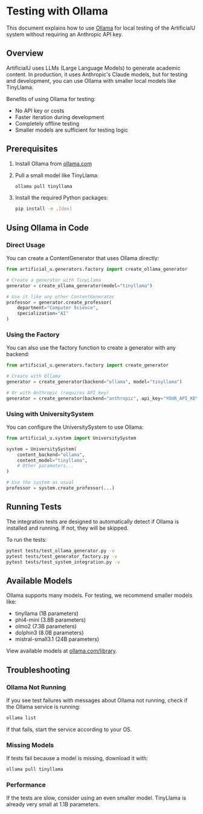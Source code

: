 # Testing with Ollama

This document explains how to use [Ollama](https://ollama.com) for local testing of the ArtificialU system without requiring an Anthropic API key.

## Overview

ArtificialU uses LLMs (Large Language Models) to generate academic content. In production, it uses Anthropic's Claude models, but for testing and development, you can use Ollama with smaller local models like TinyLlama.

Benefits of using Ollama for testing:

- No API key or costs
- Faster iteration during development
- Completely offline testing
- Smaller models are sufficient for testing logic

## Prerequisites

1. Install Ollama from [ollama.com](https://ollama.com)
2. Pull a small model like TinyLlama:

   ```bash
   ollama pull tinyllama
   ```

3. Install the required Python packages:

   ```bash
   pip install -e .[dev]
   ```

## Using Ollama in Code

### Direct Usage

You can create a ContentGenerator that uses Ollama directly:

```python
from artificial_u.generators.factory import create_ollama_generator

# Create a generator with TinyLlama
generator = create_ollama_generator(model="tinyllama")

# Use it like any other ContentGenerator
professor = generator.create_professor(
    department="Computer Science",
    specialization="AI"
)
```

### Using the Factory

You can also use the factory function to create a generator with any backend:

```python
from artificial_u.generators.factory import create_generator

# Create with Ollama
generator = create_generator(backend="ollama", model="tinyllama")

# Or with Anthropic (requires API key)
generator = create_generator(backend="anthropic", api_key="YOUR_API_KEY")
```

### Using with UniversitySystem

You can configure the UniversitySystem to use Ollama:

```python
from artificial_u.system import UniversitySystem

system = UniversitySystem(
    content_backend="ollama",
    content_model="tinyllama",
    # Other parameters...
)

# Use the system as usual
professor = system.create_professor(...)
```

## Running Tests

The integration tests are designed to automatically detect if Ollama is installed and running. If not, they will be skipped.

To run the tests:

```bash
pytest tests/test_ollama_generator.py -v
pytest tests/test_generator_factory.py -v
pytest tests/test_system_integration.py -v
```

## Available Models

Ollama supports many models. For testing, we recommend smaller models like:

- tinyllama (1B parameters)
- phi4-mini (3.8B parameters)
- olmo2 (7.3B parameters)
- dolphin3 (8.0B parameters)
- mistral-small3.1 (24B parameters)

View available models at [ollama.com/library](https://ollama.com/library).

## Troubleshooting

### Ollama Not Running

If you see test failures with messages about Ollama not running, check if the Ollama service is running:

```bash
ollama list
```

If that fails, start the service according to your OS.

### Missing Models

If tests fail because a model is missing, download it with:

```bash
ollama pull tinyllama
```

### Performance

If the tests are slow, consider using an even smaller model. TinyLlama is already very small at 1.1B parameters.
